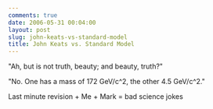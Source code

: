 ```yaml
---
comments: true
date: 2006-05-31 00:04:00
layout: post
slug: john-keats-vs-standard-model
title: John Keats vs. Standard Model
---
```


"Ah, but is not truth, beauty; and beauty, truth?"  

"No.  One has a mass of 172 GeV/c^2, the other 4.5 GeV/c^2."  

Last minute revision + Me + Mark = bad science jokes
